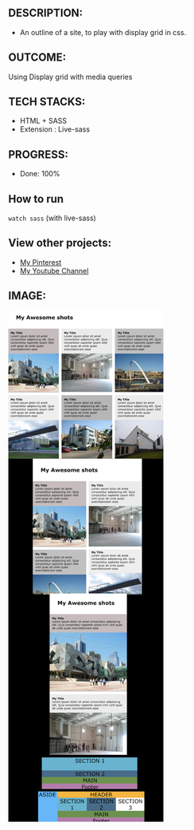 
## DESCRIPTION:
- An outline of a site, to play with display grid in css.

## OUTCOME:
Using Display grid with media queries

## TECH STACKS:
- HTML + SASS
- Extension : Live-sass

## PROGRESS:
- Done: 100%

## How to run
`watch sass` (with live-sass)

## View other projects:
- [My Pinterest](https://pin.it/16vGwjy)
- [My Youtube Channel](https://www.youtube.com/channel/UCfkbnM9WvHD3mjecBiGHCBQ/playlists)


## IMAGE:
![Screenshot of the App](./screenshots/CSS-08-display-grid-s.jpg)

